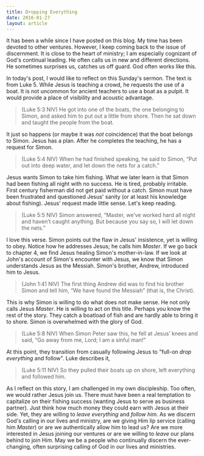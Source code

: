 ```yaml
---
title: Dropping Everything
date: 2016-01-27
layout: article
---
```

 
It has been a while since I have posted on this blog. My time has been devoted to other ventures. However, I keep coming back to the issue of discernment. It is close to the heart of ministry; I am especially cognizant of God's continual leading. He often calls us in new and different directions. He sometimes surprises us, catches us off guard. God often works like this.

In today's post, I would like to reflect on this Sunday's sermon. The text is from Luke 5. While Jesus is teaching a crowd, he requests the use of a boat. It is not uncommon for ancient teachers to use a boat as a pulpit. It would provide a place of visibility and acoustic advantage.

>(Luke 5:3 NIV) He got into one of the boats, the one belonging to Simon, and asked him to put out a little from shore. Then he sat down and taught the people from the boat.

It just so happens (or maybe it was _not_ coincidence) that the boat belongs to Simon. Jesus has a plan. After he completes the teaching, he has a request for Simon. 

>(Luke 5:4 NIV) When he had finished speaking, he said to Simon, “Put out into deep water, and let down the nets for a catch.”

Jesus wants Simon to take him fishing. What we later learn is that Simon had been fishing all night with no success. He is tired, probably irritable. First century fisherman did not get paid without a catch. Simon must have been frustrated and questioned Jesus' sanity (or at least his knowledge about fishing). Jesus' request made little sense. Let's keep reading. 

>(Luke 5:5 NIV) Simon answered, “Master, we’ve worked hard all night and haven’t caught anything. But because you say so, I will let down the nets.”

I love this verse. Simon points out the flaw in Jesus' insistence, yet is willing to obey. Notice how he addresses Jesus; he calls him _Master_. If we go back to chapter 4, we find Jesus healing Simon's mother-in-law. If we look at John's account of Simon's  encounter with Jesus, we know that Simon understands Jesus as the Messiah. Simon's brother, Andrew, introduced him to Jesus.

>(John 1:41 NIV) The first thing Andrew did was to find his brother Simon and tell him, “We have found the Messiah” (that is, the Christ).

This is why Simon is willing to do what does not make sense. He not only calls Jesus _Master_. He is willing to act on this title. Perhaps you know the rest of the story. They catch a boatload of fish and are hardly able to bring it to shore. Simon is overwhelmed with the glory of God.

>(Luke 5:8 NIV) When Simon Peter saw this, he fell at Jesus’ knees and said, “Go away from me, Lord; I am a sinful man!”

At this point, they transition from casually following Jesus to "full-on _drop everything_ and follow". Luke describes it,

>(Luke 5:11 NIV) So they pulled their boats up on shore, left everything and followed him.

As I reflect on this story, I am challenged in my own discipleship. Too often, we would rather Jesus join us. There must have been a real temptation to capitalize on their fishing success (wanting Jesus to serve as business partner). Just think how much money they could earn with Jesus at their side. Yet, they are willing to _leave everything_ and _follow him_. As we discern God's calling in our lives and ministry, are we giving Him lip service (calling him _Master_) or are we authentically allow him to lead us? Are we more interested in Jesus joining our ventures or are we willing to _leave_ our plans behind to join Him. May we be a people who continually discern the ever-changing, often surprising calling of God in our lives and ministries.






